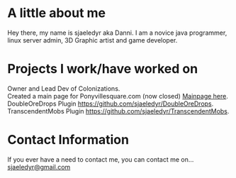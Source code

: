 # A little about me

Hey there, my name is sjaeledyr aka Danni. I am a novice java programmer, linux server admin, 3D Graphic artist and game developer.

# Projects I work/have worked on

Owner and Lead Dev of Colonizations.                                                                      
Created a main page for Ponyvillesquare.com (now closed) [Mainpage here](https://github.com/mys7icfox/pvs_mainpage/).  
DoubleOreDrops Plugin https://github.com/sjaeledyr/DoubleOreDrops.  
TranscendentMobs Plugin https://github.com/sjaeledyr/TranscendentMobs.  

# Contact Information

If you ever have a need to contact me, you can contact me on...
sjaeledyr@gmail.com

